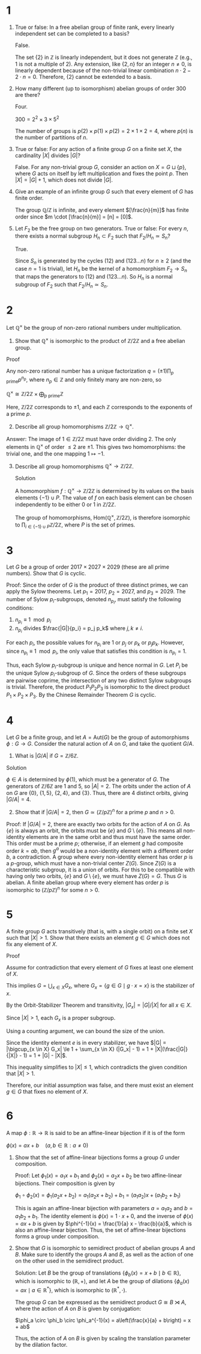 # 1
1. True or false: In a free abelian group of finite rank, every linearly independent set can be completed to a basis?

   False.

   The set {2} in $\mathbb{Z}$ is linearly independent, but it does not generate $\mathbb{Z}$ (e.g., 1 is not a multiple of 2). Any extension, like $\{2, n\}$ for an integer $n \neq 0$, is linearly dependent because of the non-trivial linear combination $n \cdot 2 - 2 \cdot n = 0$. Therefore, $\{2\}$ cannot be extended to a basis.

2. How many different (up to isomorphism) abelian groups of order 300 are there?

   Four.

   $300=2^2 \times 3 \times 5^2$
   
   The number of groups is $p(2) \times p(1) \times p(2) = 2 \times 1 \times 2 = 4$, where $p(n)$ is the number of partitions of $n$.
3. True or false: For any action of a finite group $G$ on a finite set $X$, the cardinality $|X|$ divides $|G|$?

   False. For any non-trivial group $G$, consider an action on $X = G \sqcup \{p\}$, where $G$ acts on itself by left multiplication and fixes the point $p$. Then $|X| = |G|+1$, which does not divide $|G|$.
   
4. Give an example of an infinite group $G$ such that every element of $G$ has finite order.

   The group $\mathbb{Q}/\mathbb{Z}$ is infinite, and every element $[\frac{n}{m}]$ has finite order since $m \cdot [\frac{n}{m}] = [n] = [0]$.
5. Let $F_2$ be the free group on two generators. True or false: For every $n$, there exists a normal subgroup $H_n \subset F_2$ such that $F_2 / H_n \simeq S_n$?

    True.

   Since $S_n$ is generated by the cycles $(12)$ and $(123\dots n)$ for $n \ge 2$ (and the case $n=1$ is trivial), let $H_n$ be the kernel of a homomorphism $F_2 \to S_n$ that maps the generators to $(12)$ and $(123\dots n)$.
   So $H_n$ is a normal subgroup of $F_2$ such that $F_2 / H_n \simeq S_n$.

# 2
Let $\mathbb{Q}^{\times}$ be the group of non-zero rational numbers under multiplication.
1. Show that $\mathbb{Q}^{\times}$ is isomorphic to the product of $\mathbb{Z} / 2 \mathbb{Z}$ and a free abelian group.

  Proof
  
   Any non-zero rational number has a unique factorization $q = (\pm 1)\prod_{p\text{ prime}}p^{n_p}$, where $n_p \in \mathbb{Z}$ and only finitely many are non-zero, so
   
   $`\mathbb{Q}^{\times} \cong \mathbb{Z} / 2 \mathbb{Z} \times \bigoplus_{p\text{ prime}}\mathbb{Z}`$
   
   Here, $\mathbb{Z} / 2 \mathbb{Z}$ corresponds to $\pm1$, and each $\mathbb{Z}$ corresponds to the exponents of a prime $p$.

2. Describe all group homomorphisms $\mathbb{Z} / 2 \mathbb{Z} \to \mathbb{Q}^{\times}$.

  Answer: The image of $1 \in \mathbb{Z}/2\mathbb{Z}$ must have order dividing 2. The only elements in $\mathbb{Q}^{\times}$ of order $\le 2$ are $\pm 1$. This gives two homomorphisms: the trivial one, and the one mapping $1 \mapsto -1$.

3. Describe all group homomorphisms $\mathbb{Q}^{\times} \to \mathbb{Z} / 2 \mathbb{Z}$.

   Solution

   A homomorphism $f: \mathbb{Q}^{\times} \to \mathbb{Z}/2\mathbb{Z}$ is determined by its values on the basis elements $`\{-1\}\cup P`$. The value of $f$ on each basis element can be chosen independently to be either 0 or 1 in $\mathbb{Z}/2\mathbb{Z}$.

   The group of homomorphisms, $\text{Hom}(\mathbb{Q}^{\times}, \mathbb{Z}/2\mathbb{Z})$, is therefore isomorphic to $`\prod_{i \in \{-1\} \cup P} \mathbb{Z}/2\mathbb{Z}`$, where $P$ is the set of primes.
   


# 3
Let $G$ be a group of order $2017 \times 2027 \times 2029$ (these are all prime numbers). Show that $G$ is cyclic.

Proof: Since the order of $G$ is the product of three distinct primes, we can apply the Sylow theorems. Let $p_1 = 2017$, $p_2 = 2027$, and $p_3 = 2029$. The number of Sylow $p_i$-subgroups, denoted $n_{p_i}$, must satisfy the following conditions: 
1. $n_{p_i} \equiv 1 \mod p_i$
2. $n_{p_i}$ divides $\frac{|G|}{p_i} = p_j p_k$ where $j,k \neq i$.

For each $p_i$, the possible values for $n_{p_i}$ are 1 or $p_j$ or $p_k$ or $p_j p_k$. However, since $n_{p_i} \equiv 1 \mod p_i$, the only value that satisfies this condition is $n_{p_i} = 1$.

Thus, each Sylow $p_i$-subgroup is unique and hence normal in $G$. Let $P_i$ be the unique Sylow $p_i$-subgroup of $G$. Since the orders of these subgroups are pairwise coprime, the intersection of any two distinct Sylow subgroups is trivial. Therefore, the product $P_1 P_2 P_3$ is isomorphic to the direct product $P_1 \times P_2 \times P_3$. By the Chinese Remainder Theorem $G$ is cyclic.

# 4
Let $G$ be a finite group, and let $A=\mathrm{Aut}(G)$ be the group of automorphisms $\phi: G \to G$. Consider the natural action of $A$ on $G$, and take the quotient $G / A$.
1. What is $|G / A|$ if $G=\mathbb{Z} / 6 \mathbb{Z}$.

Solution

$\phi∈ A$ is determined by $\phi(1)$, which must be a generator of $G$. The generators of $\mathbb{Z}/6\mathbb{Z}$ are $1$ and $5$, so $|A| = 2$. The orbits under the action of $A$ on $G$ are $`\{0\}`$, $`\{1, 5\}`$, $`\{2, 4\}`$, and $`\{3\}`$. Thus, there are 4 distinct orbits, giving $|G/A| = 4$.

2. Show that if $|G / A|=2$, then $G \simeq(\mathbb{Z} / p \mathbb{Z})^n$ for a prime $p$ and $n>0$.

Proof: If $|G / A|=2$, there are exactly two orbits for the action of $A$ on $G$. As $`\{e\}`$ is always an orbit, the orbits must be $`\{e\}`$ and $`G \setminus\{e\}`$. This means all non-identity elements are in the same orbit and thus must have the same order. This order must be a prime $p$; otherwise, if an element $g$ had composite order $k=ab$, then $g^a$ would be a non-identity element with a different order $b$, a contradiction. A group where every non-identity element has order $p$ is a $p$-group, which must have a non-trivial center $Z(G)$. Since $Z(G)$ is a characteristic subgroup, it is a union of orbits. For this to be compatible with having only two orbits, $`\{e\}`$ and $`G \setminus\{e\}`$, we must have $Z(G)=G$. Thus $G$ is abelian. A finite abelian group where every element has order $p$ is isomorphic to $(\mathbb{Z}/p\mathbb{Z})^n$ for some $n>0$.

# 5
A finite group $G$ acts transitively (that is, with a single orbit) on a finite set $X$ such that $|X|>1$. Show that there exists an element $g \in G$ which does not fix any element of $X$.

Proof

Assume for contradiction that every element of $G$ fixes at least one element of $X$.

This implies $G = \bigcup_{x \in X} G_x$, where $`G_x = \{g \in G \mid g \cdot x = x\}`$ is the stabilizer of $x$.

By the Orbit-Stabilizer Theorem and transitivity, $|G_x| = |G|/|X|$ for all $x \in X$.

Since $|X| > 1$, each $G_x$ is a proper subgroup.

Using a counting argument, we can bound the size of the union.

Since the identity element $e$ is in every stabilizer, we have $|G| = |\bigcup_{x \in X} G_x| \le 1 + \sum_{x \in X} (|G_x| - 1) = 1 + |X|(\frac{|G|}{|X|} - 1) = 1 + |G| - |X|$.

This inequality simplifies to $|X| \le 1$, which contradicts the given condition that $|X| > 1$.

Therefore, our initial assumption was false, and there must exist an element $g \in G$ that fixes no element of $X$.

# 6
A map $\phi: \mathbb{R} \to \mathbb{R}$ is said to be an affine-linear bijection if it is of the form

$\phi(x)=a x+b \quad(a, b \in \mathbb{R}: a \neq 0)$

1. Show that the set of affine-linear bijections forms a group $G$ under composition.

   Proof: Let $\phi_1(x) = a_1 x + b_1$ and $\phi_2(x) = a_2 x + b_2$ be two affine-linear bijections. Their composition is given by

   $\phi_1 \circ \phi_2 (x) = \phi_1(a_2 x + b_2) = a_1 (a_2 x + b_2) + b_1 = (a_1 a_2)x + (a_1 b_2 + b_1)$

   This is again an affine-linear bijection with parameters $a = a_1 a_2$ and $b = a_1 b_2 + b_1$. The identity element is $\phi(x) = 1 \cdot x + 0$, and the inverse of $\phi(x) = a x + b$ is given by $\phi^{-1}(x) = \frac{1}{a} x - \frac{b}{a}$, which is also an affine-linear bijection. Thus, the set of affine-linear bijections forms a group under composition.
   
2. Show that $G$ is isomorphic to semidirect product of abelian groups $A$ and $B$. Make sure to identify the groups $A$ and $B$, as well as the action of one on the other used in the semidirect product.
   
   Solution: Let $B$ be the group of translations $`\{ \phi_b(x) = x + b \mid b \in \mathbb{R} \}`$, which is isomorphic to $(\mathbb{R}, +)$, and let $A$ be the group of dilations $`\{ \phi_a(x) = a x \mid a \in \mathbb{R}^* \}`$, which is isomorphic to $(\mathbb{R}^*, \cdot)$.

   The group $G$ can be expressed as the semidirect product $G \cong B \rtimes A$, where the action of $A$ on $B$ is given by conjugation:

   $\phi_a \circ \phi_b \circ \phi_a^{-1}(x) = a\left(\frac{x}{a} + b\right) = x + ab$
   
   Thus, the action of $A$ on $B$ is given by scaling the translation parameter by the dilation factor.
